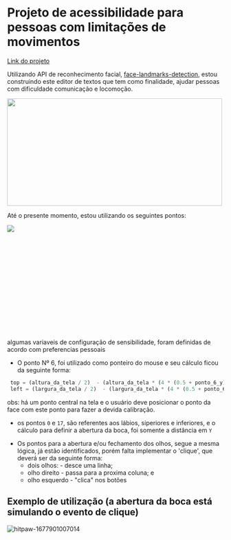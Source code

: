 # Projeto de acessibilidade para pessoas com limitações de movimentos

[Link do projeto](https://edinaldofcs.github.io/projeto-acessibilidade/)

Utilizando API de reconhecimento facial, <a href = "https://github.com/tensorflow/tfjs-models/tree/master/face-landmarks-detection">face-landmarks-detection</a>, estou construindo este editor de textos que tem como finalidade, ajudar pessoas com dificuldade comunicação e locomoção. 

<div style="width: 500px; height: 250px;">
<img src = "https://user-images.githubusercontent.com/61365646/222906334-612b52fa-7b02-4216-aa6b-f65becf2dd34.png" style="width: 500px; height: 250px; margin: 0 auto;"/>
</div>

Até o presente momento, estou utilizando os seguintes pontos:
<div style="width: 500px; height: 250px;">
<img src = "https://user-images.githubusercontent.com/61365646/222906988-5e4b3b0d-c3ea-4682-8960-fc09cda1e021.png"/>
</div>

algumas variaveis de configuração de sensibilidade, foram definidas de acordo com preferencias pessoais

- O ponto Nº 6, foi utilizado como ponteiro do mouse e seu cálculo ficou da seguinte forma:
```javascript
 top = (altura_da_tela / 2)  - (altura_da_tela * (4 * (0.5 + ponto_6_y) * -1 * nivel_de_sensilibidade))
 left = (largura_da_tela / 2)  - (largura_da_tela * (4 * (0.5 + ponto_6_y) * -1 * nivel_de_sensilibidade))
```

obs: há um ponto central na tela e o usuário deve posicionar o ponto da face com este ponto para fazer a devida calibração.

- os pontos `0` e `17`, são referentes aos lábios, siperiores e inferiores, e o cálculo para definir a abertura da boca, foi somente a distância em `Y`

+ Os pontos para a abertura e/ou fechamento dos olhos, segue a mesma lógica, já estão identificados, porém falta implementar o 'clique', que deverá ser da seguinte forma:
  + dois olhos: - desce uma linha;
  + olho direito - passa para a proxima coluna; e
  + olho esquerdo - "clica" nos botões


## Exemplo de utilização (a abertura da boca está simulando o evento de clique)
![hitpaw-1677901007014](https://user-images.githubusercontent.com/61365646/222908290-bca4df4e-b687-4fb1-9e1a-03ba4de0002f.gif)

